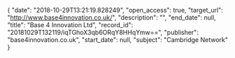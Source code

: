 {
  "date": "2018-10-29T13:21:19.828249", 
  "open_access": true, 
  "target_url": "http://www.base4innovation.co.uk/", 
  "description": "", 
  "end_date": null, 
  "title": "Base 4 Innovation Ltd", 
  "record_id": "20181029T132119/iqTGhoX3qb6ORqY8HHqYmw==", 
  "publisher": "base4innovation.co.uk", 
  "start_date": null, 
  "subject": "Cambridge Network"
}

